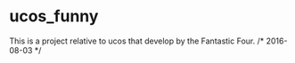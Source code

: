 # ucos_funny
This is a project relative to ucos that develop by the Fantastic Four.
/* 2016-08-03 */